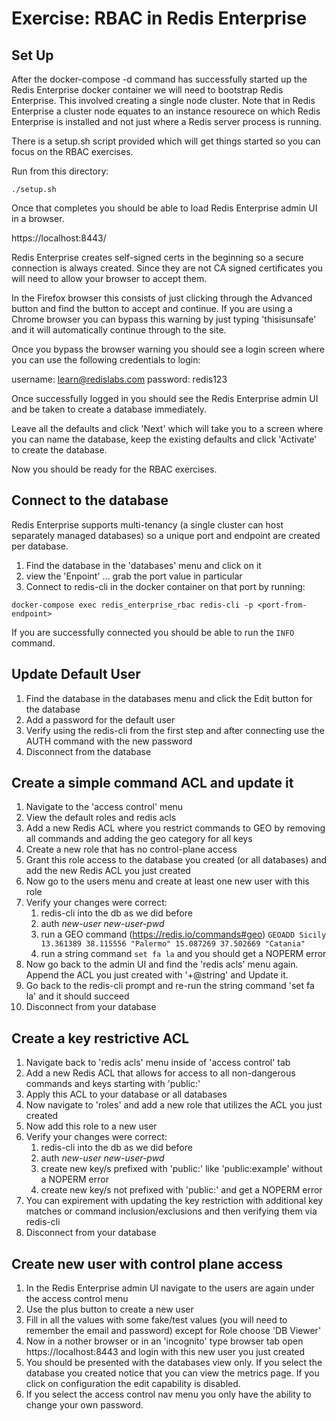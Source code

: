 # Exercise: RBAC in Redis Enterprise


## Set Up
After the docker-compose -d command has successfully started up the Redis Enterprise docker container we will need to bootstrap Redis Enterprise.  This involved creating a single node cluster.  Note that in Redis Enterprise a cluster node equates to an instance resourece on which Redis Enterprise is installed and not just where a Redis server process is running.

There is a setup.sh script provided which will get things started so you can focus on the RBAC exercises.

Run from this directory:

```
./setup.sh
```

Once that completes you should be able to load Redis Enterprise admin UI in a browser.

https://localhost:8443/

Redis Enterprise creates self-signed certs in the beginning so a secure connection is always created.  Since they are not CA signed certificates you will need to allow your browser to accept them.

In the Firefox browser this consists of just clicking through the Advanced button and find the button to accept and continue.  If you are using a Chrome browser you can bypass this warning by just typing 'thisisunsafe' and it will automatically continue through to the site.

Once you bypass the browser warning you should see a login screen where you can use the following credentials to login:

username: learn@redislabs.com
password: redis123

Once successfully logged in you should see the Redis Enterprise admin UI and be taken to create a database immediately.

Leave all the defaults and click 'Next' which will take you to a screen where you can name the database, keep the existing defaults and click 'Activate' to create the database.

Now you should be ready for the RBAC exercises.

## Connect to the database

Redis Enterprise supports multi-tenancy (a single cluster can host separately managed databases) so a unique port and endpoint are created per database.

1. Find the database in the 'databases' menu and click on it
2. view the 'Enpoint' ... grab the port value in particular
3. Connect to redis-cli in the docker container on that port by running:

```
docker-compose exec redis_enterprise_rbac redis-cli -p <port-from-endpoint>
```

If you are successfully connected you should be able to run the `INFO` command.

## Update Default User

1. Find the database in the databases menu and click the Edit button for the database
2. Add a password for the default user
3. Verify using the redis-cli from the first step and after connecting use the AUTH command with the new password
4. Disconnect from the database

## Create a simple command ACL and update it

1. Navigate to the 'access control' menu
2. View the default roles and redis acls
3. Add a new Redis ACL where you restrict commands to GEO by removing all commands and adding the geo category for all keys
4. Create a new role that has no control-plane access
5. Grant this role access to the database you created (or all databases) and add the new Redis ACL you just created
6. Now go to the users menu and create at least one new user with this role
7. Verify your changes were correct:
   1. redis-cli into the db as we did before
   2. auth *new-user* *new-user-pwd*
   3. run a GEO command (https://redis.io/commands#geo) `GEOADD Sicily 13.361389 38.115556 "Palermo" 15.087269 37.502669 "Catania"`
   4. run a string command `set fa la` and you should get a NOPERM error
8. Now go back to the admin UI and find the 'redis acls' menu again.  Append the ACL you just created with '+@string' and Update it.
9. Go back to the redis-cli prompt and re-run the string command 'set fa la' and it should succeed
8. Disconnect from your database

## Create a key restrictive ACL

1. Navigate back to 'redis acls' menu inside of 'access control' tab
2. Add a new Redis ACL that allows for access to all non-dangerous commands and keys starting with 'public:'
3. Apply this ACL to your database or all databases
4. Now navigate to 'roles' and add a new role that utilizes the ACL you just created
5. Now add this role to a new user
6. Verify your changes were correct:
   1. redis-cli into the db as we did before
   2. auth *new-user* *new-user-pwd*
   3. create new key/s prefixed with 'public:' like 'public:example' without a NOPERM error
   4. create new key/s not prefixed with 'public:' and get a NOPERM error
7. You can expirement with updating the key restriction with additional key matches or command inclusion/exclusions and then verifying them via redis-cli
8. Disconnect from your database

## Create new user with control plane access

1. In the Redis Enterprise admin UI navigate to the users are again under the access control menu
2. Use the plus button to create a new user
3. Fill in all the values with some fake/test values (you will need to remember the email and password) except for Role choose 'DB Viewer'
4. Now in a nother browser or in an 'incognito' type browser tab open https://localhost:8443 and login with this new user you just created
5. You should be presented with the databases view only. If you select the database you created notice that you can view the metrics page.  If you click on configuration the edit capability is disabled.
6. If you select the access control nav menu you only have the ability to change your own password.
